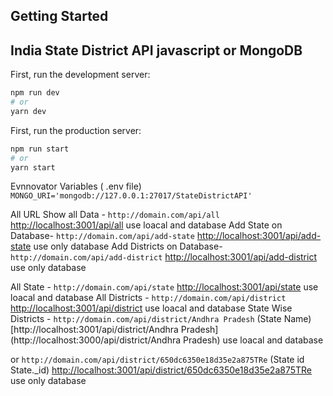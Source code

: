 ## Getting Started
## India State District API javascript or MongoDB
First, run the development server:

```bash
npm run dev
# or
yarn dev
```

First, run the production server:

```bash
npm run start
# or
yarn start
```

Evnnovator Variables ( .env file)
` MONGO_URI='mongodb://127.0.0.1:27017/StateDistrictAPI' `

All URL
Show all Data - ` http://domain.com/api/all ` [http://localhost:3001/api/all](http://localhost:3000/api/all) use loacal and database
Add State on Database- ` http://domain.com/api/add-state ` [http://localhost:3001/api/add-state](http://localhost:3000/api/add-state) use only database
Add Districts on Database- ` http://domain.com/api/add-district ` [http://localhost:3001/api/add-district](http://localhost:3000/api/add-district) use only database

All State - ` http://domain.com/api/state ` [http://localhost:3001/api/state](http://localhost:3000/api/state) use loacal and database
All Districts - ` http://domain.com/api/district ` [http://localhost:3001/api/district](http://localhost:3000/api/district) use loacal and database
State Wise Districts - ` http://domain.com/api/district/Andhra Pradesh ` (State Name) [http://localhost:3001/api/district/Andhra Pradesh](http://localhost:3000/api/district/Andhra Pradesh) use loacal and database

or ` http://domain.com/api/district/650dc6350e18d35e2a875TRe ` (State id State._id) [http://localhost:3001/api/district/650dc6350e18d35e2a875TRe](http://localhost:3000/api/district/650dc6350e18d35e2a875TRe) use only database

